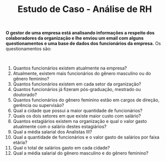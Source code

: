 <h1 align="center">Estudo de Caso - Análise de RH</h1>

</br>

**O gestor de uma empresa está analisando informações a respeito dos colaboradores da organização e lhe enviou um email com alguns questionamentos e uma base de dados dos funcionários da empresa.** Os questionamentos são:

</br>

1. Quantos funcionários existem atualmente na empresa?
2. Atualmente, existem mais funcionários do gênero masculino ou do gênero feminino?
3. Quantos funcionários existem em cada setor da organização?
4. Quantos funcionários já fizeram pós-graduação, mestrado ou doutorado?
5. Quantos funcionários do gênero feminino estão em cargos de direção, gerência ou supervisão?
6. Qual a cidade que possui a maior quantidade de funcionários?
7. Quais os dois setores em que existe maior custo com salário?
8. Quantos estagiários existem na organização e qual o valor gasto atualmente com o salário destes estagiários?
9. Qual a média salarial dos Analistas III?
10. Qual a quantidade de funcionários e o valor gasto de salários por faixa etária?
11. Qual o total de salários gasto em cada cidade?
12. Qual a média salarial do gênero masculino e do gênero feminino?
